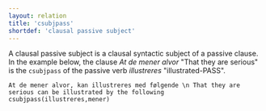 ```yaml
---
layout: relation
title: 'csubjpass'
shortdef: 'clausal passive subject'
---
```


A clausal passive subject is a clausal syntactic subject of a passive clause. In the example below, the clause *At de mener alvor* "That they are serious" is the `csubjpass` of the passive verb *illustreres* "illustrated-PASS".

~~~ sdparse
At de mener alvor, kan illustreres med følgende \n That they are serious can be illustrated by the following
csubjpass(illustreres,mener)
~~~
